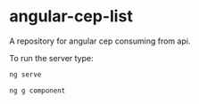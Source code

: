 # angular-cep-list

A repository for angular cep consuming from api.

To run the server type:

```bash
ng serve

ng g component
```
